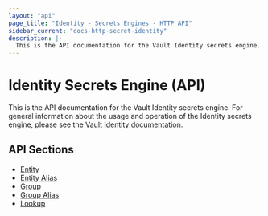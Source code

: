 ```yaml
---
layout: "api"
page_title: "Identity - Secrets Engines - HTTP API"
sidebar_current: "docs-http-secret-identity"
description: |-
  This is the API documentation for the Vault Identity secrets engine.
---
```


# Identity Secrets Engine (API)

This is the API documentation for the Vault Identity secrets engine. For general
information about the usage and operation of the Identity secrets engine, please
see the [Vault Identity documentation](/docs/secrets/identity/index.html).

## API Sections

 * [Entity](entity.html)
 * [Entity Alias](entity-alias.html)
 * [Group](group.html)
 * [Group Alias](group-alias.html)
 * [Lookup](lookup.html)
